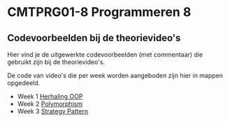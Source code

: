 # CMTPRG01-8 Programmeren 8
## Codevoorbeelden bij de theorievideo's

Hier vind je de uitgewerkte codevoorbeelden (met commentaar) die gebruikt zijn bij de theorievideo's. 

De code van video's die per week worden aangeboden zijn hier in mappen opgedeeld. 

- Week 1 [Herhaling OOP](week1)
- Week 2 [Polymorphism](week2)
- Week 3 [Strategy Pattern](week3)
